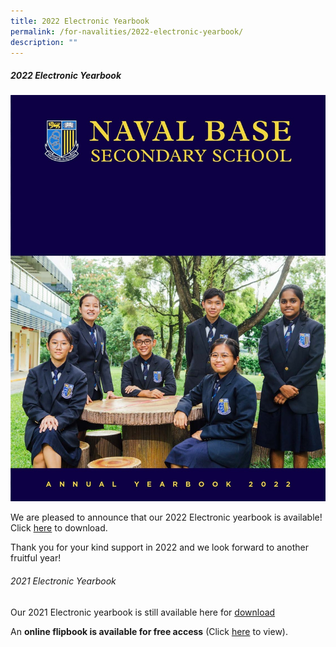 ```yaml
---
title: 2022 Electronic Yearbook
permalink: /for-navalities/2022-electronic-yearbook/
description: ""
---
```



##### **2022 Electronic Yearbook**


![](/images/2022%20Yearbook%20cover_page.jpg)



We are pleased to announce that our 2022 Electronic yearbook is available! Click [here](https://drive.google.com/file/d/1oMme1aVfoWQJB46WRoOjKLUwdyrcSnz8/view?usp=share_link) to download.

Thank you for your kind support in 2022 and we look forward to another fruitful year! 



###### 2021 Electronic Yearbook

Our 2021 Electronic yearbook is still available here for [download](https://drive.google.com/file/d/1pTVt3NTkNFTpK7hEWye2_q_e11e-i_pL/view?usp=share_link)



<p>An&nbsp;<strong>online flipbook is available for free access</strong>&nbsp;(Click&nbsp;<a href="https://issuu.com/touche-design/docs/nbss_mag21_291121_n">here</a>&nbsp;to view).</p>